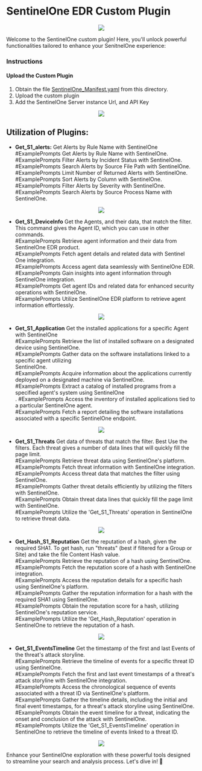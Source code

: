 # SentinelOne EDR Custom Plugin

<p align="center">
<img src="./images/logo.png?raw=true">
</p>

Welcome to the SentinelOne custom plugin! Here, you'll unlock powerful functionalities tailored to enhance your SenitnelOne experience:
### Instructions
#### Upload the Custom Plugin

1. Obtain the file [SentinelOne_Manifest.yaml](https://github.com/Yaniv-Shasha/SecurityCopilot/blob/main/CustomPlugIns/SentinelOneEDR/SentinelOne_Manifest.yaml) from this directory.
2. Upload the custom plugin
3. Add the SentinelOne Server instance Url, and API Key

<p align="center">
<img src="./images/upload_config.png?raw=true">
</p>



## Utilization of Plugins:

- **Get_S1_alerts:** Get Alerts by Rule Name with SentinelOne<br>
                                        #ExamplePrompts Get Alerts by Rule Name with SentinelOne.<br>
                                        #ExamplePrompts Filter Alerts by Incident Status with SentinelOne.<br>
                                        #ExamplePrompts Search Alerts by Source File Path with SentinelOne.<br>
                                        #ExamplePrompts Limit Number of Returned Alerts with SentinelOne.<br>
                                        #ExamplePrompts Sort Alerts by Column with SentinelOne.<br>
                                        #ExamplePrompts Filter Alerts by Severity with SentinelOne.<br>
                                        #ExamplePrompts Search Alerts by Source Process Name with SentinelOne.<br>

<p align="center">
<img src="./images/get_alerts_input.png?raw=true">
</p>

- **Get_S1_DeviceInfo** Get the Agents, and their data, that match the filter. This command gives the Agent ID, which you can use in other commands.<br>
                                        #ExamplePrompts Retrieve agent information and their data from SentinelOne EDR product.<br>
                                        #ExamplePrompts Fetch agent details and related data with Sentinel One integration.<br>
                                        #ExamplePrompts Access agent data seamlessly with SentinelOne EDR.<br>
                                        #ExamplePrompts Gain insights into agent information through SentinelOne integration.<br>
                                        #ExamplePrompts Get agent IDs and related data for enhanced security operations with SentinelOne.<br>
                                        #ExamplePrompts Utilize SentinelOne EDR platform to retrieve agent information effortlessly.<br>
<p align="center">
<img src="./images/DeviceInfo_input.png?raw=true">
</p>

- **Get_S1_Application** Get the installed applications for a specific Agent with SentinelOne<br>
                                        #ExamplePrompts Retrieve the list of installed software on a designated device using SentinelOne.<br>
                                        #ExamplePrompts Gather data on the software installations linked to a specific agent utilizing <br>SentinelOne.<br>
                                        #ExamplePrompts Acquire information about the applications currently deployed on a designated machine via SentinelOne.<br>
                                        #ExamplePrompts Extract a catalog of installed programs from a specified agent's system using SentinelOne<br>.
                                        #ExamplePrompts Access the inventory of installed applications tied to a particular SentinelOne agent.<br>
                                        #ExamplePrompts Fetch a report detailing the software installations associated with a specific SentinelOne endpoint.<br>
<p align="center">
<img src="./images/application_input.png?raw=true">
</p>

- **Get_S1_Threats**  Get data of threats that match the filter. Best Use the filters. Each threat gives a number of data lines that will quickly fill the page limit.<br>
                                      #ExamplePrompts Retrieve threat data using SentinelOne's platform.<br>
                                      #ExamplePrompts Fetch threat information with SentinelOne integration.<br>
                                      #ExamplePrompts Access threat data that matches the filter using SentinelOne.<br>
                                      #ExamplePrompts Gather threat details efficiently by utilizing the filters with SentinelOne.<br>
                                      #ExamplePrompts Obtain threat data lines that quickly fill the page limit with SentinelOne.<br>
                                      #ExamplePrompts Utilize the 'Get_S1_Threats' operation in SentinelOne to retrieve threat data.<br>
<p align="center">
<img src="./images/thread_input.png?raw=true">
</p>

- **Get_Hash_S1_Reputation** Get the reputation of a hash, given the required SHA1. To get hash, run "threats" (best if filtered for a Group or Site) and take the file Content Hash value.<br>
                                      #ExamplePrompts Retrieve the reputation of a hash using SentinelOne.<br>
                                      #ExamplePrompts Fetch the reputation score of a hash with SentinelOne integration.<br>
                                      #ExamplePrompts Access the reputation details for a specific hash using SentinelOne's platform.<br>
                                      #ExamplePrompts Gather the reputation information for a hash with the required SHA1 using SentinelOne.<br>
                                      #ExamplePrompts Obtain the reputation score for a hash, utilizing SentinelOne's reputation service.<br>
                                      #ExamplePrompts Utilize the 'Get_Hash_Reputation' operation in SentinelOne to retrieve the reputation of a hash.<br>
<p align="center">
<img src="./images/reputation_input.png?raw=true">
</p>

- **Get_S1_EventsTimeline** Get the timestamp of the first and last Events of the threat's attack storyline.<br>
                                       #ExamplePrompts Retrieve the timeline of events for a specific threat ID using SentinelOne.<br>
                                       #ExamplePrompts Fetch the first and last event timestamps of a threat's attack storyline with SentinelOne integration.<br>
                                       #ExamplePrompts Access the chronological sequence of events associated with a threat ID via SentinelOne's platform.<br>
                                       #ExamplePrompts Gather the timeline details, including the initial and final event timestamps, for a threat's attack storyline using SentinelOne.<br>
                                       #ExamplePrompts Obtain the event timeline for a threat, indicating the onset and conclusion of the attack with SentinelOne.<br>
                                       #ExamplePrompts Utilize the 'Get_S1_EventsTimeline' operation in SentinelOne to retrieve the timeline of events linked to a threat ID.<br>
<p align="center">
<img src="./images/timeline_input.png?raw=true">
</p>

Enhance your SentinelOne exploration with these powerful tools designed to streamline your search and analysis process. Let's dive in! 🚀<br>
